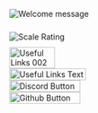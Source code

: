 <p align="left">
  <img src="https://files.catbox.moe/qr4t9a.png" alt="Welcome message" />
</p>

<div style="padding: 10px 0;">
  <img src="https://files.catbox.moe/fgfxy3.png" alt="Scale Rating" />
</div>

  <div style="display: flex; flex-direction: column;">
   <img src="https://files.catbox.moe/ztuu4x.png" width="40%" align="left" alt="Useful Links 002" />
    <img src="https://files.catbox.moe/3xt14a.png" width="52%"  alt="Useful Links Text" />
    <a href="https://discord.com/users/1244400983962816622"><img src="https://files.catbox.moe/e5m0e9.png" width="50%" alt="Discord Button" /></a>
    <a href="https://github.com/oseveen"><img src="https://files.catbox.moe/6vidfb.png" width="50%" alt="Github Button" /></a>
  </div>
